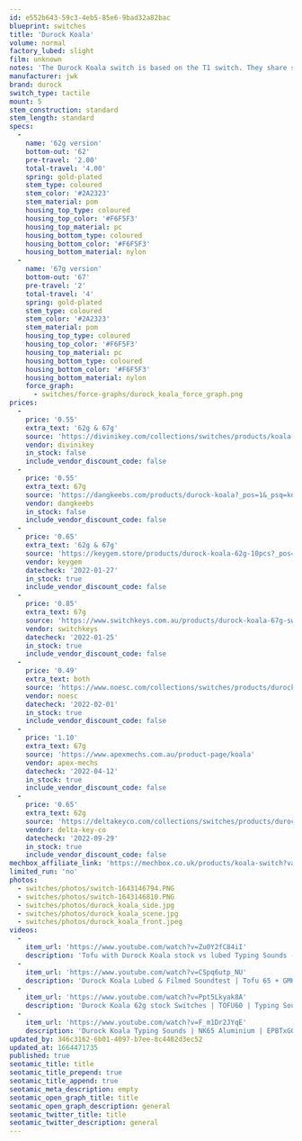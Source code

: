 ```yaml
---
id: e552b643-59c3-4eb5-85e6-9bad32a82bac
blueprint: switches
title: 'Durock Koala'
volume: normal
factory_lubed: slight
film: unknown
notes: 'The Durock Koala switch is based on the T1 switch. They share sound and feel.'
manufacturer: jwk
brand: durock
switch_type: tactile
mount: 5
stem_construction: standard
stem_length: standard
specs:
  -
    name: '62g version'
    bottom-out: '62'
    pre-travel: '2.00'
    total-travel: '4.00'
    spring: gold-plated
    stem_type: coloured
    stem_color: '#2A2323'
    stem_material: pom
    housing_top_type: coloured
    housing_top_color: '#F6F5F3'
    housing_top_material: pc
    housing_bottom_type: coloured
    housing_bottom_color: '#F6F5F3'
    housing_bottom_material: nylon
  -
    name: '67g version'
    bottom-out: '67'
    pre-travel: '2'
    total-travel: '4'
    spring: gold-plated
    stem_type: coloured
    stem_color: '#2A2323'
    stem_material: pom
    housing_top_type: coloured
    housing_top_color: '#F6F5F3'
    housing_top_material: pc
    housing_bottom_type: coloured
    housing_bottom_color: '#F6F5F3'
    housing_bottom_material: nylon
    force_graph:
      - switches/force-graphs/durock_koala_force_graph.png
prices:
  -
    price: '0.55'
    extra_text: '62g & 67g'
    source: 'https://divinikey.com/collections/switches/products/koala-tactile-switches?variant=32070332874817'
    vendor: divinikey
    in_stock: false
    include_vendor_discount_code: false
  -
    price: '0.55'
    extra_text: 67g
    source: 'https://dangkeebs.com/products/durock-koala?_pos=1&_psq=koala&_ss=e&_v=1.0'
    vendor: dangkeebs
    in_stock: false
    include_vendor_discount_code: false
  -
    price: '0.65'
    extra_text: '62g & 67g'
    source: 'https://keygem.store/products/durock-koala-62g-10pcs?_pos=2&_sid=d6935255f'
    vendor: keygem
    datecheck: '2022-01-27'
    in_stock: true
    include_vendor_discount_code: false
  -
    price: '0.85'
    extra_text: 67g
    source: 'https://www.switchkeys.com.au/products/durock-koala-67g-switches?_pos=1&_sid=9a10969c9&_ss=r'
    vendor: switchkeys
    datecheck: '2022-01-25'
    in_stock: true
    include_vendor_discount_code: false
  -
    price: '0.49'
    extra_text: both
    source: 'https://www.noesc.com/collections/switches/products/durock-koalas'
    vendor: noesc
    datecheck: '2022-02-01'
    in_stock: true
    include_vendor_discount_code: false
  -
    price: '1.10'
    extra_text: 67g
    source: 'https://www.apexmechs.com.au/product-page/koala'
    vendor: apex-mechs
    datecheck: '2022-04-12'
    in_stock: true
    include_vendor_discount_code: false
  -
    price: '0.65'
    extra_text: 62g
    source: 'https://deltakeyco.com/collections/switches/products/durock-koala-62g'
    vendor: delta-key-co
    datecheck: '2022-09-29'
    in_stock: true
    include_vendor_discount_code: false
mechbox_affiliate_link: 'https://mechbox.co.uk/products/koala-switch?variant=37100135121058'
limited_run: 'no'
photos:
  - switches/photos/switch-1643146794.PNG
  - switches/photos/switch-1643146810.PNG
  - switches/photos/durock_koala_side.jpg
  - switches/photos/durock_koala_scene.jpg
  - switches/photos/durock_koala_front.jpeg
videos:
  -
    item_url: 'https://www.youtube.com/watch?v=Zu0Y2fC84iI'
    description: 'Tofu with Durock Koala stock vs lubed Typing Sounds - Switch Sounds'
  -
    item_url: 'https://www.youtube.com/watch?v=CSpq6utp_NU'
    description: 'Durock Koala Lubed & Filmed Soundtest | Tofu 65 + GMK Tokyo Nights - pscl'
  -
    item_url: 'https://www.youtube.com/watch?v=Ppt5Lkyak8A'
    description: 'Durock Koala 62g stock Switches | TOFU60 | Typing Sound - Lettuce Lemonade'
  -
    item_url: 'https://www.youtube.com/watch?v=F_m1Dr2JYqE'
    description: 'Durock Koala Typing Sounds | NK65 Aluminium | EPBTxGOK BoW - rad mechanica.'
updated_by: 346c3162-6b01-4097-b7ee-8c4482d3ec52
updated_at: 1664471735
published: true
seotamic_title: title
seotamic_title_prepend: true
seotamic_title_append: true
seotamic_meta_description: empty
seotamic_open_graph_title: title
seotamic_open_graph_description: general
seotamic_twitter_title: title
seotamic_twitter_description: general
---
```

